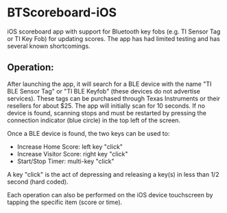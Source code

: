 BTScoreboard-iOS
================

iOS scoreboard app with support for Bluetooth key fobs (e.g. TI Sensor Tag or TI Key Fob) for updating scores.
The app has had limited testing and has several known shortcomings.

Operation:
----------------
After launching the app, it will search for a BLE device with the name "TI BLE Sensor Tag" or "TI BLE Keyfob" (these devices do not advertise services).  These tags can be purchased through Texas Instruments or their resellers for about $25.  The app will initially scan for 10 seconds.  If no device is found, scanning stops and must be restarted by pressing the connection indicator (blue circle) in the top left of the screen.

Once a BLE device is found, the two keys can be used to:
- Increase Home Score: left key "click"
- Increase Visitor Score: right key "click"
- Start/Stop Timer: multi-key "click"

A key "click" is the act of depressing and releasing a key(s) in less than 1/2 second (hard coded).

Each operation can also be performed on the iOS device touchscreen by tapping the specific item (score or time).
